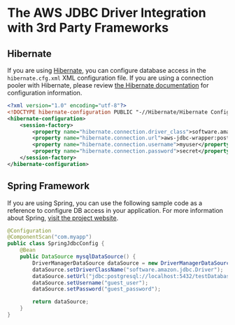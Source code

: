# The AWS JDBC Driver Integration with 3rd Party Frameworks

## Hibernate

If you are using [Hibernate](https://hibernate.org/orm/), you can configure database access in the `hibernate.cfg.xml` XML configuration file. If you are using a connection pooler with Hibernate, please review [the Hibernate documentation](https://docs.jboss.org/hibernate/orm/current/quickstart/html_single/#hibernate-gsg-tutorial-basic-config) for configuration information.

```hibernate.cfg.xml
<?xml version="1.0" encoding="utf-8"?>
<!DOCTYPE hibernate-configuration PUBLIC "-//Hibernate/Hibernate Configuration DTD 3.0//EN" "http://hibernate.sourceforge.net/hibernate-configuration-3.0.dtd">
<hibernate-configuration>
    <session-factory>
        <property name="hibernate.connection.driver_class">software.amazon.jdbc.Driver</property>
        <property name="hibernate.connection.url">aws-jdbc-wrapper:postgresql://localhost/mydatabase</property>
        <property name="hibernate.connection.username">myuser</property>
        <property name="hibernate.connection.password">secret</property>
    </session-factory>
</hibernate-configuration>
```

## Spring Framework

If you are using Spring, you can use the following sample code as a reference to configure DB access in your application. For more information about Spring, [visit the project website](https://spring.io/).

```SpringJdbcConfig.java
@Configuration
@ComponentScan("com.myapp")
public class SpringJdbcConfig {
    @Bean
    public DataSource mysqlDataSource() {
        DriverManagerDataSource dataSource = new DriverManagerDataSource();
        dataSource.setDriverClassName("software.amazon.jdbc.Driver");
        dataSource.setUrl("jdbc:postgresql://localhost:5432/testDatabase");
        dataSource.setUsername("guest_user");
        dataSource.setPassword("guest_password");

        return dataSource;
    }
}
```